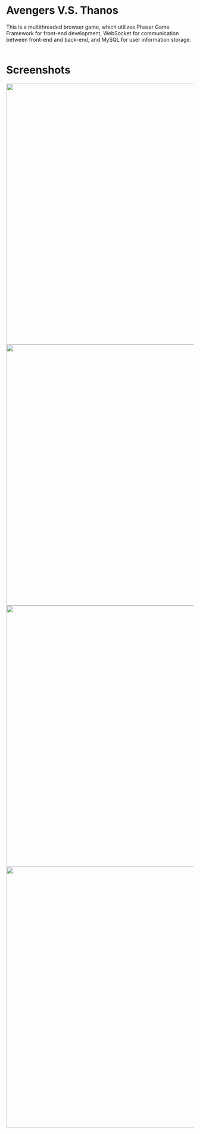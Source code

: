 # Avengers V.S. Thanos
This is a multithreaded browser game, which utilizes Phaser Game Framework for front-end development, WebSocket for communication between front-end and back-end, and MySQL for user information storage.<br/> <br/>

# Screenshots
<img src="https://user-images.githubusercontent.com/31302385/198909968-8083326b-5ba0-4461-a984-ec22076ae7db.png" width=700>
<img src="https://user-images.githubusercontent.com/31302385/198909970-fbb90cda-96a6-4dc7-b74e-f202eb72fd85.jpeg" width=700>
<img src="https://user-images.githubusercontent.com/31302385/198909961-3a1d0746-adfd-4345-bb0d-55dfc92b1078.png" width=700>
<img src="https://user-images.githubusercontent.com/31302385/198909965-b4ea21bb-e664-41f3-9630-5dd85b332252.png" width=700>

